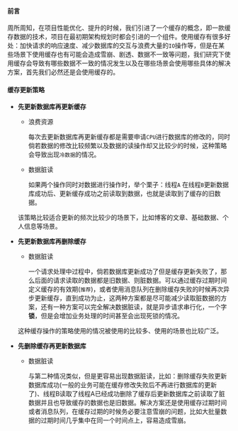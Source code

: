 #### 前言

周所周知，在项目性能优化、提升的时候，我们引进了一个缓存的概念，即一款缓存数据的技术，项目在最初期架构规划时都会引进的一个组件。使用缓存有很多好处：加快请求的响应速度、减少数据库的交互与浪费大量的`IO`操作等，但是在某些场景下使用缓存也有可能会造成雪崩、剧透、数据不一致等问题，我们研究下使用缓存会导致有哪些数据不一致的情况发生以及在哪些场景会使用哪些具体的解决方案，首先我们必然还是会使用缓存的。



#### 缓存更新策略

- **先更新数据库再更新缓存**

  - 浪费资源

    每次去更新数据库再更新缓存都是需要申请`CPU`进行数据库的修改的，同时倘若数据的修改比较频繁以及数据的读操作却又比较少的时候，这种策略会导致出现`冷数据`的情况。

  - 数据脏读

    如果两个操作同时对数据进行操作时，举个栗子：线程`A` 在线程`B`更新数据库成功后、更新缓存成功之前读取到数据，也就是读取到了缓存的旧数据。

  该策略比较适合更新的频次比较少的场景下，比如博客的文章、基础数据、个人信息等场景。



- **先更新数据库再删除缓存**

  - 数据脏读

    一个请求处理中过程中，倘若数据库更新成功了但是缓存更新失败了，那么后面的请求读取的数据都是旧数据、则脏数据。可以通过缓存过期时间定义缓存的有效期(`推荐`)，或者使用消息队列在删除缓存失败的时候再次异步更新缓存，直到成功为止，这两种方案都是尽可能减少读取脏数据的方案，还有一种方案可以完全解决数据脏读，就是异步请求串行化，一个字**锁**，但是会增加业务处理的时间甚至会出现死锁的情况。

  这种缓存操作的策略使用的情况被使用的比较多、使用的场景也比较广泛。



- **先删除缓存再更新数据库**

  - 数据脏读

    与第二种情况类似，但是更容易出现数据脏读，比如：删除缓存失败更新数据库成功(一般的业务可能在缓存修改失败后不再进行数据库的更新了)、线程B读取了线程A已经成功删除了缓存后更新数据库之前读取了脏数据并且也导致缓存的数据也是旧数据。解决方案还是使用缓存过期时间或者消息队列，在缓存过期的时候务必要注意雪崩的问题，比如大批量数据的过期时间几乎集中在同一个时间点上，容易造成雪崩。




